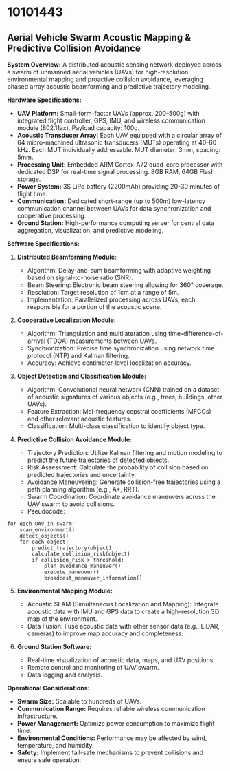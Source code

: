 # 10101443

## Aerial Vehicle Swarm Acoustic Mapping & Predictive Collision Avoidance

**System Overview:** A distributed acoustic sensing network deployed across a swarm of unmanned aerial vehicles (UAVs) for high-resolution environmental mapping and proactive collision avoidance, leveraging phased array acoustic beamforming and predictive trajectory modeling.

**Hardware Specifications:**

*   **UAV Platform:** Small-form-factor UAVs (approx. 200-500g) with integrated flight controller, GPS, IMU, and wireless communication module (802.11ax). Payload capacity: 100g.
*   **Acoustic Transducer Array:** Each UAV equipped with a circular array of 64 micro-machined ultrasonic transducers (MUTs) operating at 40-60 kHz. Each MUT individually addressable. MUT diameter: 3mm, spacing: 5mm.
*   **Processing Unit:** Embedded ARM Cortex-A72 quad-core processor with dedicated DSP for real-time signal processing. 8GB RAM, 64GB Flash storage.
*   **Power System:** 3S LiPo battery (2200mAh) providing 20-30 minutes of flight time.
*   **Communication:** Dedicated short-range (up to 500m) low-latency communication channel between UAVs for data synchronization and cooperative processing.
*   **Ground Station:** High-performance computing server for central data aggregation, visualization, and predictive modeling.

**Software Specifications:**

1.  **Distributed Beamforming Module:**
    *   Algorithm: Delay-and-sum beamforming with adaptive weighting based on signal-to-noise ratio (SNR).
    *   Beam Steering: Electronic beam steering allowing for 360° coverage.
    *   Resolution: Target resolution of 1cm at a range of 5m.
    *   Implementation: Parallelized processing across UAVs, each responsible for a portion of the acoustic scene.

2.  **Cooperative Localization Module:**
    *   Algorithm: Triangulation and multilateration using time-difference-of-arrival (TDOA) measurements between UAVs.
    *   Synchronization: Precise time synchronization using network time protocol (NTP) and Kalman filtering.
    *   Accuracy: Achieve centimeter-level localization accuracy.

3.  **Object Detection and Classification Module:**
    *   Algorithm: Convolutional neural network (CNN) trained on a dataset of acoustic signatures of various objects (e.g., trees, buildings, other UAVs).
    *   Feature Extraction: Mel-frequency cepstral coefficients (MFCCs) and other relevant acoustic features.
    *   Classification: Multi-class classification to identify object type.

4.  **Predictive Collision Avoidance Module:**
    *   Trajectory Prediction: Utilize Kalman filtering and motion modeling to predict the future trajectories of detected objects.
    *   Risk Assessment: Calculate the probability of collision based on predicted trajectories and uncertainty.
    *   Avoidance Maneuvering: Generate collision-free trajectories using a path planning algorithm (e.g., A*, RRT).
    *   Swarm Coordination: Coordinate avoidance maneuvers across the UAV swarm to avoid collisions.
    *   Pseudocode:

```
for each UAV in swarm:
    scan_environment()
    detect_objects()
    for each object:
        predict_trajectory(object)
        calculate_collision_risk(object)
        if collision_risk > threshold:
            plan_avoidance_maneuver()
            execute_maneuver()
            broadcast_maneuver_information()
```

5.  **Environmental Mapping Module:**
    *   Acoustic SLAM (Simultaneous Localization and Mapping): Integrate acoustic data with IMU and GPS data to create a high-resolution 3D map of the environment.
    *   Data Fusion: Fuse acoustic data with other sensor data (e.g., LiDAR, cameras) to improve map accuracy and completeness.

6.  **Ground Station Software:**
    *   Real-time visualization of acoustic data, maps, and UAV positions.
    *   Remote control and monitoring of UAV swarm.
    *   Data logging and analysis.

**Operational Considerations:**

*   **Swarm Size:** Scalable to hundreds of UAVs.
*   **Communication Range:** Requires reliable wireless communication infrastructure.
*   **Power Management:** Optimize power consumption to maximize flight time.
*   **Environmental Conditions:** Performance may be affected by wind, temperature, and humidity.
*   **Safety:** Implement fail-safe mechanisms to prevent collisions and ensure safe operation.
